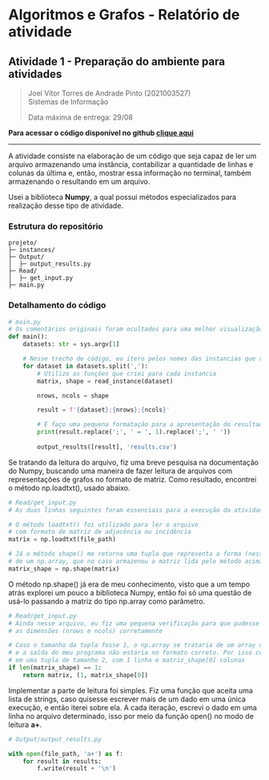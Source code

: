 # Algoritmos e Grafos - Relatório de atividade
## Atividade 1 - Preparação do ambiente para atividades 
> Joel Vítor Torres de Andrade Pinto (2021003527)  
> Sistemas de Informação 
> 
> Data máxima de entrega: 29/08

**Para acessar o código disponível no github [clique aqui](https://github.com/joevtap/SIN110-Graph-Algorithms/tree/tarefa00)**

______________________________

A atividade consiste na elaboração de um código que seja capaz
de ler um arquivo armazenando uma instância, contabilizar a quantidade de linhas e colunas da última
e, então, mostrar essa informação no terminal, também armazenando o resultando em um arquivo.

Usei a biblioteca **Numpy**, a qual possui métodos especializados para realização desse tipo de atividade.

### Estrutura do repositório

```
projeto/
├─ instances/
├─ Output/
│  ├─ output_results.py
├─ Read/
│  ├─ get_input.py
├─ main.py
```

### Detalhamento do código

```python
# main.py
# Os comentários originais foram ocultados para uma melhor visualização
def main():
    datasets: str = sys.argv[1]

    # Nesse trecho de código, eu itero pelos nomes das instancias que recebi como parametro
    for dataset in datasets.split(','):
        # Utilizo as funções que criei para cada instancia
        matrix, shape = read_instance(dataset)

        nrows, ncols = shape

        result = f'{dataset};{nrows};{ncols}'

        # E faço uma pequena formatação para a apresentação do resultado no terminal
        print(result.replace(';', ' = ', 1).replace(';', ' '))
        
        output_results([result], 'results.csv')
```
Se tratando da leitura do arquivo, fiz uma breve pesquisa na documentação do Numpy,
buscando uma maneira de fazer leitura de arquivos com representações de grafos no formato
de matriz. Como resultado, encontrei o método np.loadtxt(), usado abaixo.
```python
# Read/get_input.py
# As duas linhas seguintes foram essenciais para a execução da atividade

# O método loadtxt() foi utilizado para ler o arquivo
# com formato de matriz de adjacência ou incidência
matrix = np.loadtxt(file_path)

# Já o método shape() me retorna uma tupla que representa a forma (nesse caso as dimensões)
# de um np.array, que no caso armazenou a matriz lida pelo método acima
matrix_shape = np.shape(matrix)
```

O método np.shape() já era de meu conhecimento, visto que a um tempo atrás explorei um pouco a biblioteca Numpy,
então foi só uma questão de usá-lo passando a matriz do tipo np.array como parâmetro.
```python
# Read/get_input.py
# Ainda nesse arquivo, eu fiz uma pequena verificação para que pudesse obter
# as dimensões (nrows e ncols) corretamente

# Caso o tamanho da tupla fosse 1, o np.array se trataria de um array unidimensional
# e a saída do meu programa não estaria no formato correto. Por isso converti a saída 
# em uma tupla de tamanho 2, com 1 linha e matriz_shape[0] colunas
if len(matrix_shape) == 1:
    return matrix, (1, matrix_shape[0])
```

Implementar a parte de leitura foi simples. Fiz uma função que aceita uma lista de strings, caso quisesse
escrever mais de um dado em uma única execução, e então iterei sobre ela.
A cada iteração, escrevi o dado em uma linha no arquivo determinado, isso por meio da função open() no modo de leitura **a+**.

```python
# Output/output_results.py

with open(file_path, 'a+') as f:
    for result in results:
        f.write(result + '\n')
```
